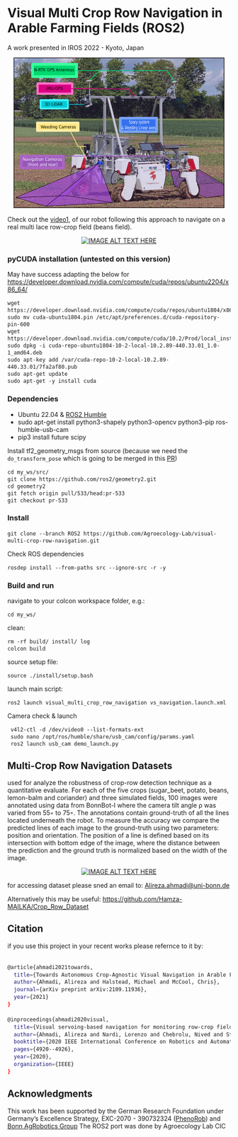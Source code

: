        
# Visual Multi Crop Row Navigation in Arable Farming Fields (ROS2)    

A work presented in IROS 2022 - Kyoto, Japan

<div align="center">
	<img src="data/motivation.png" alt="BonnBot" height="340" title="BonnBot"/>
</div>

Check out the [video1](https://youtu.be/z2Cb2FFZ2aU?t=43), of our robot following this approach to navigate on a real multi lace row-crop field (beans field).
<div align="center">
	
[![IMAGE ALT TEXT HERE](https://img.youtube.com/vi/z2Cb2FFZ2aU/0.jpg)](https://www.youtube.com/watch?v=z2Cb2FFZ2aU)
	
</div>

### pyCUDA installation (untested on this version)

May have success adapting the below for https://developer.download.nvidia.com/compute/cuda/repos/ubuntu2204/x86_64/

	wget https://developer.download.nvidia.com/compute/cuda/repos/ubuntu1804/x86_64$
	sudo mv cuda-ubuntu1804.pin /etc/apt/preferences.d/cuda-repository-pin-600
	wget https://developer.download.nvidia.com/compute/cuda/10.2/Prod/local_install$
	sudo dpkg -i cuda-repo-ubuntu1804-10-2-local-10.2.89-440.33.01_1.0-1_amd64.deb
	sudo apt-key add /var/cuda-repo-10-2-local-10.2.89-440.33.01/7fa2af80.pub
	sudo apt-get update
	sudo apt-get -y install cuda

### Dependencies

- Ubuntu 22.04 & [ROS2 Humble](https://github.com/linorobot/ros2me)
- sudo apt-get install python3-shapely python3-opencv python3-pip ros-humble-usb-cam
- pip3 install future scipy 


Install tf2_geometry_msgs from source (because we need the `do_transform_pose` which is going 
to be merged in this [PR](https://github.com/ros2/geometry2/pull/533))

    cd my_ws/src/
    git clone https://github.com/ros2/geometry2.git
    cd geometry2
    git fetch origin pull/533/head:pr-533
    git checkout pr-533
    
### Install

    git clone --branch ROS2 https://github.com/Agroecology-Lab/visual-multi-crop-row-navigation.git
    
Check ROS dependencies
    
    rosdep install --from-paths src --ignore-src -r -y    

### Build and run

navigate to your colcon workspace folder, e.g.:
  
    cd my_ws/
    
clean:

    rm -rf build/ install/ log
    colcon build
    
source setup file:

    source ./install/setup.bash
    
    
launch main script:

    ros2 launch visual_multi_crop_row_navigation vs_navigation.launch.xml
 
Camera check & launch

     v4l2-ctl -d /dev/video0 --list-formats-ext
     sudo nano /opt/ros/humble/share/usb_cam/config/params.yaml
     ros2 launch usb_cam demo_launch.py
    
	    
## Multi-Crop Row Navigation Datasets

used for analyze the robustness of crop-row detection
technique as a quantitative evaluate. For each of the
five crops (sugar_beet, potato, beans, lemon-balm and coriander) and three
simulated fields, 100 images were annotated using data from
BonnBot-I where the camera tilt angle ρ was varied from 55◦
to 75◦. The annotations contain ground-truth of all the lines
located underneath the robot. 
To measure the accuracy we compare the predicted lines of each image to the ground-truth
using two parameters: position and orientation. The position
of a line is defined based on its intersection with bottom edge
of the image, where the distance between the prediction and
the ground truth is normalized based on the width of the
image.

<div align="center">
	
[![IMAGE ALT TEXT HERE](https://)](https://)
	
</div>

for accessing dataset please sned an email to: Alireza.ahmadi@uni-bonn.de 

Alternatively this may be useful: https://github.com/Hamza-MAILKA/Crop_Row_Dataset

## Citation 
if you use this project in your recent works please refernce to it by:

```bash

@article{ahmadi2021towards,
  title={Towards Autonomous Crop-Agnostic Visual Navigation in Arable Fields},
  author={Ahmadi, Alireza and Halstead, Michael and McCool, Chris},
  journal={arXiv preprint arXiv:2109.11936},
  year={2021}
}

@inproceedings{ahmadi2020visual,
  title={Visual servoing-based navigation for monitoring row-crop fields},
  author={Ahmadi, Alireza and Nardi, Lorenzo and Chebrolu, Nived and Stachniss, Cyrill},
  booktitle={2020 IEEE International Conference on Robotics and Automation (ICRA)},
  pages={4920--4926},
  year={2020},
  organization={IEEE}
}
```

## Acknowledgments
This work has been supported by the German Research Foundation under Germany’s Excellence Strategy, EXC-2070 - 390732324 ([PhenoRob](http://www.phenorob.de/)) and [Bonn AgRobotics Group](http://agrobotics.uni-bonn.de/)
The ROS2 port was done by Agroecology Lab CIC
